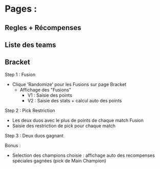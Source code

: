 # Pages :
## Regles + Récompenses
## Liste des teams
## Bracket

Step 1 : Fusion
- Clique 'Randomize' pour les Fusions sur page Bracket
    - Affichage des "Fusions"
        - V1 : Saisie des points
        - V2 : Saisie des stats + calcul auto des points

Step 2 : Pick Restriction
- Les deux duos avec le plus de points de chaque match Fusion
- Saisie des restriction de pick pour chaque match

Step 3 : Deux duos gagnant

Bonus :
- Selection des champions choisie : affichage auto des recompenses spéciales gagnées (pick de Main Champion)
